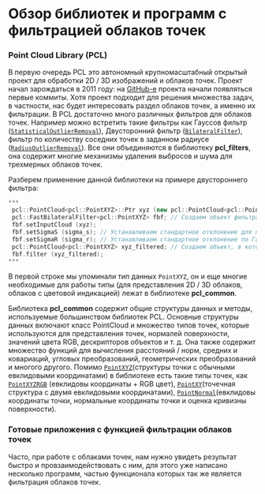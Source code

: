 # Обзор библиотек и программ с фильтрацией облаков точек

### Point Cloud Library (PCL)
В первую очередь PCL это автономный крупномасштабный открытый проект для обработки 2D / 3D изображений и облаков точек. Проект начал зарождаться в 2011 году: на [GitHub-е](https://github.com/PointCloudLibrary "GitHub-е") проекта начали появляться первые коммиты. 
Хотя проект подходит для решения множества задач, в частности, нас будет интересовать раздел облаков точек, а именно их фильтрации. В PCL достаточно много различных фильтров для облаков точек. Например можно встретить такие фильтры как Гауссов фильтр ([`StatisticalOutlierRemoval`](https://pointclouds.org/documentation/classpcl_1_1_statistical_outlier_removal.html "StatisticalOutlierRemoval")), Двусторонний фильтр ([`BilateralFilter`](https://pointclouds.org/documentation/classpcl_1_1_bilateral_filter.html "BilateralFilter")), фильтр по количеству соседних точек в заданном радиусе ([`RadiusOutlierRemoval`](https://pointclouds.org/documentation/classpcl_1_1_radius_outlier_removal.html "RadiusOutlierRemoval")). Все они объединяются в библиотеку **pcl_filters**, она содержит многие механизмы удаления выбросов и шума для трехмерных облаков точек.

Разберем применение данной библиотеки на примере двустороннего фильтра:

```c++
***
 pcl::PointCloud<pcl::PointXYZ>::Ptr xyz (new pcl::PointCloud<pcl::PointXYZ>); // Для представления облаков точек в библиотеке существует множество типов данных, например PointXYZ и PointCloud, о них будет ниже
 pcl::FastBilateralFilter<pcl::PointXYZ> fbf; // Создаем объект фильтра
 fbf.setInputCloud (xyz);
 fbf.setSigmaS (sigma_s); // Устанавливаем стандартное отклонение для пространственной окрестности двустороннего фильтра
 fbf.setSigmaR (sigma_r); // Устанавливаем стандартное отклонение по Гауссу, чтобы контролировать, насколько соседние пиксели падают из-за разницы в интенсивности
 pcl::PointCloud<pcl::PointXYZ> xyz_filtered; // Создаем объект, в который будем сохранять результат нашей фильтрации
 fbf.filter (xyz_filtered);
***
```
В первой строке мы упоминали тип данных `PointXYZ`, он и еще многие необходимые для работы типы (для представления 2D / 3D облаков, облаков с цветовой индикацией) лежат в библиотеке **pcl_common**.

Библиотека **pcl_common** содержит общие структуры данных и методы, используемые большинством библиотек PCL. Основные структуры данных включают класс PointCloud и множество типов точек, которые используются для представления точек, нормалей поверхности, значений цвета RGB, дескрипторов объектов и т. д. Она также содержит множество функций для вычисления расстояний / норм, средних и ковариаций, угловых преобразований, геометрических преобразований и многого другого. Помимо [`PointXYZ`](https://pointclouds.org/documentation/structpcl_1_1_point_x_y_z.html)(структуры точки с обычными евклидовыми координатами) в библиотеке есть такие типы точек, как [`PointXYZRGB`](https://pointclouds.org/documentation/structpcl_1_1_point_x_y_z_r_g_b.html) (евклидовы координаты + RGB цвет), [`PointXY`](https://pointclouds.org/documentation/structpcl_1_1_point_x_y.html)(точечная структура с двумя евклидовыми координатами), [`PointNormal`](https://pointclouds.org/documentation/structpcl_1_1_point_normal.html)(евклидовы координаты точки, нормальные координаты точки и оценка кривизны поверхности).

### Готовые приложения с функцией фильтрации облаков точек
Часто, при работе с облаками точек, нам нужно увидеть результат быстро и провзаимодействовать с ним, для этого уже написано несколько программ, частью функционала которых так же является фильтрация облаков точек.
